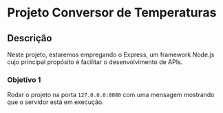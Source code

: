 # Projeto Conversor de Temperaturas

## Descrição

Neste projeto, estaremos empregando o Express, um framework Node.js cujo principal propósito é facilitar o desenvolvimento de APIs. 

### Objetivo 1

Rodar o projeto na porta `127.0.0.0:8080` com uma mensagem mostrando que o servidor está em execução. 


